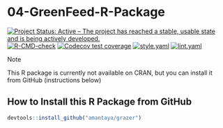 # 04-GreenFeed-R-Package

<!-- badges: start -->
[![Project Status: Active – The project has reached a stable, usable state and is being actively developed.](https://www.repostatus.org/badges/latest/active.svg)](https://www.repostatus.org/#active)
[![R-CMD-check](https://github.com/amantaya/04-GreenFeed-R-Package/actions/workflows/R-CMD-check.yaml/badge.svg)](https://github.com/amantaya/04-GreenFeed-R-Package/actions/workflows/R-CMD-check.yaml)
[![Codecov test coverage](https://codecov.io/gh/amantaya/04-GreenFeed-R-Package/graph/badge.svg)](https://app.codecov.io/gh/amantaya/04-GreenFeed-R-Package)
[![style.yaml](https://github.com/amantaya/grazer/actions/workflows/style.yaml/badge.svg)](https://github.com/amantaya/grazer/actions/workflows/style.yaml)
[![lint.yaml](https://github.com/amantaya/grazer/actions/workflows/lint.yaml/badge.svg)](https://github.com/amantaya/grazer/actions/workflows/lint.yaml)
<!-- badges: end -->

> [!NOTE]
> This R package is currently not available on CRAN, but you can install it from GitHub (instructions below)

## How to Install this R Package from GitHub

```R
devtools::install_github("amantaya/grazer")
```
